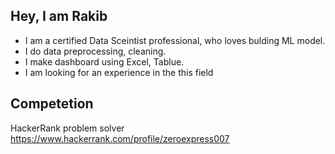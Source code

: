 Hey, I am Rakib
----------------------------------------------------------------
* I am a certified Data Sceintist professional, who loves bulding ML model.
* I do data preprocessing, cleaning.
* I make dashboard using Excel, Tablue.
* I am looking for an experience in the this field


Competetion
--------------------------------
HackerRank problem solver
https://www.hackerrank.com/profile/zeroexpress007
